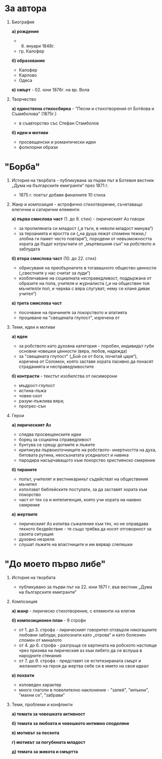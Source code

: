 # За автора
1. Биография 
	
	**а) рождение**
	- 6. януари 1848г.
	- гр. Калофер
	
	**б) образование**
	- Калофер
	- Карлово
	- Одеса
	
	**в) смърт** - 02. юни 1876г. на вр. Вола
	
2. Творчество 
	
	**а) единствена стихосбирка** - "Песни и стихотворения от Ботйова и Съамболова" (1875г.)
	- в съавторство със Стефан Стамболов 
	
	**б) идеи и мотиви**
	- просвещенски и романтически идеи
	- фолклорни образи

# "Борба"
1. История на творбата - публикувана за първи път в Ботевия вестник „Дума на българските емигранти“ през 1871 г. 
	- 1875 г. поетът добавя финалните 10 стиха

2. Жанр и композиция - астрофично стихотворение, съчетаващо елегични и сатирични елементи
	
	**а) първа смислова част** (1. до 9. стих) - лирическият Аз говори
	- за пропиляната си младост („в тъги, в неволи младост минува“)
	- за терзанията и яростта си („на душа лежат спомени тежки,/злобна ги памет често повтаря“), породени от невъзможността  хората да бъдат изтръгнати от „мъртвешкия сън“  на робството и заблудата
	
	**б) втора смислова част** (10. до 22. стих)
	- обрисуване на преобърнатите в тогавашното общество ценности („свестните у нас считат за луди“)
	- изобличаване на социалната несправедливост, поддържана от образите на попа, учителя и журналиста („и на обществен тоя мъчител/и поп, и черква с вяра слугуват; нему се кланя дивак учител“)
	
	**в) трета смислова част**
	- посочване на причините за покорството и апатията 
	- проциване на "свещената глупост", изречена от 
3. Теми, идеи и мотиви
	
	**а) идеи**
	- за робството като духовна категория - поробен, индивидът губи основни човешки ценности (вяра, любов, надежда)
	- за "свещената глупост" („Бой се от бога, почитай царя“), изречена от Соломон, която заставя хората пасивно да понасят страданията и несправедливостите
	
	**б) контрасти** - текстът изобилства от оксиморони
	- мъдрост-глупост
	- истина-лъжа
	- човек-скот
	- разум-лъжлива вяра;
	- прогрес-сън

4. Герои
	
	**а) лирическият Аз**
	- следва просвещенските идеи
	- борец за социална справедливост 
	- бунтува се срещу догмите и лъжите
	- критикува първоизточниците на робството- инертността на духа, битовата рутина, неосъзнатата уседналост и навика
	- пародира насърчаващото към покорство християнско смирение
	
	**б) тираните**
	- попът, учителят и вестникаринът съдействат на обществения мъчител
	- използват библейските постулати, за да заставят хората към покорство
	- част от тях са и интелигенция, която учи хората на наивно смирение
	
	**в) жертвите**
	- лирическият Аз изпитва съжаление към тях, но не оправдава тяхното бездействие - те също трябва да носят отговорност за своята ситуация
	- духовно незрели
	- слушат лъжите на властниците и им вярвар слепешки

# "До моето първо либе"
1. История на творбата
	- публикувано за първи път на 22. юни 1871 г. във вестник „Дума на българските емигранти“

2. Композиция
	
	**а) жанр** - лирическо стихотворение, с елементи на елегия
	
	**б) композиционен план** - 9 строфи
	- от 1. до 3. строфа - лирическият говорител отхвърля някогашните любовни заблуди, разпознати като „отрова“ и като болезнен спомен от миналото
	- от 4. до 6. строфа - разгръща се картината на робското настояще чрез призива на лирическия аз към либето да се вслуша в народните стенания
	- от 7. до 9. строфа - представят се естетизираната смърт и желанието на героя да жертва себе си в името на своя идеал
	
	**в) похвати**
	- изповеден характер
	- много глаголи в повелително наклонение - "запей", "млъкни", "махни се", "забрави"

3. Теми, проблеми и конфликти
	
	**а) темата за човешката активност**
	
	**б) темата за любовта и човешкото интимно споделяне**
	
	**в) мотивът за песента**
	
	**г) мотивът за погубената младост**
	
	**д) темата за живота и смъртта**
